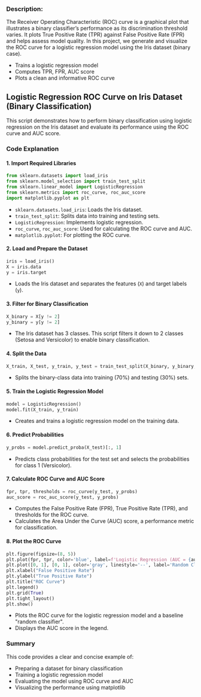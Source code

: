 ### Description:

The Receiver Operating Characteristic (ROC) curve is a graphical plot that illustrates a binary classifier’s performance as its discrimination threshold varies. It plots True Positive Rate (TPR) against False Positive Rate (FPR) and helps assess model quality. In this project, we generate and visualize the ROC curve for a logistic regression model using the Iris dataset (binary case).

- Trains a logistic regression model
- Computes TPR, FPR, AUC score
- Plots a clean and informative ROC curve

## Logistic Regression ROC Curve on Iris Dataset (Binary Classification)

This script demonstrates how to perform binary classification using logistic regression on the Iris dataset and evaluate its performance using the ROC curve and AUC score.

### Code Explanation

#### 1. **Import Required Libraries**

```python
from sklearn.datasets import load_iris
from sklearn.model_selection import train_test_split
from sklearn.linear_model import LogisticRegression
from sklearn.metrics import roc_curve, roc_auc_score
import matplotlib.pyplot as plt
```

* `sklearn.datasets.load_iris`: Loads the Iris dataset.
* `train_test_split`: Splits data into training and testing sets.
* `LogisticRegression`: Implements logistic regression.
* `roc_curve`, `roc_auc_score`: Used for calculating the ROC curve and AUC.
* `matplotlib.pyplot`: For plotting the ROC curve.

#### 2. **Load and Prepare the Dataset**

```python
iris = load_iris()
X = iris.data
y = iris.target
```

* Loads the Iris dataset and separates the features (`X`) and target labels (`y`).

#### 3. **Filter for Binary Classification**

```python
X_binary = X[y != 2]
y_binary = y[y != 2]
```

* The Iris dataset has 3 classes. This script filters it down to 2 classes (Setosa and Versicolor) to enable binary classification.

#### 4. **Split the Data**

```python
X_train, X_test, y_train, y_test = train_test_split(X_binary, y_binary, test_size=0.3, random_state=42)
```

* Splits the binary-class data into training (70%) and testing (30%) sets.

#### 5. **Train the Logistic Regression Model**

```python
model = LogisticRegression()
model.fit(X_train, y_train)
```

* Creates and trains a logistic regression model on the training data.

#### 6. **Predict Probabilities**

```python
y_probs = model.predict_proba(X_test)[:, 1]
```

* Predicts class probabilities for the test set and selects the probabilities for class 1 (Versicolor).

#### 7. **Calculate ROC Curve and AUC Score**

```python
fpr, tpr, thresholds = roc_curve(y_test, y_probs)
auc_score = roc_auc_score(y_test, y_probs)
```

* Computes the False Positive Rate (FPR), True Positive Rate (TPR), and thresholds for the ROC curve.
* Calculates the Area Under the Curve (AUC) score, a performance metric for classification.

#### 8. **Plot the ROC Curve**

```python
plt.figure(figsize=(8, 5))
plt.plot(fpr, tpr, color='blue', label=f'Logistic Regression (AUC = {auc_score:.2f})')
plt.plot([0, 1], [0, 1], color='gray', linestyle='--', label='Random Classifier')
plt.xlabel("False Positive Rate")
plt.ylabel("True Positive Rate")
plt.title("ROC Curve")
plt.legend()
plt.grid(True)
plt.tight_layout()
plt.show()
```

* Plots the ROC curve for the logistic regression model and a baseline "random classifier".
* Displays the AUC score in the legend.

### Summary

This code provides a clear and concise example of:

* Preparing a dataset for binary classification
* Training a logistic regression model
* Evaluating the model using ROC curve and AUC
* Visualizing the performance using matplotlib
